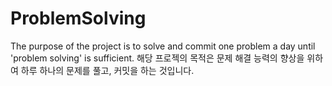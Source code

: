 # ProblemSolving

The purpose of the project is to solve and commit one problem a day until 'problem solving' is sufficient.
해당 프로젝의 목적은 문제 해결 능력의 향상을 위하여 하루 하나의 문제를 풀고, 커밋을 하는 것입니다.
